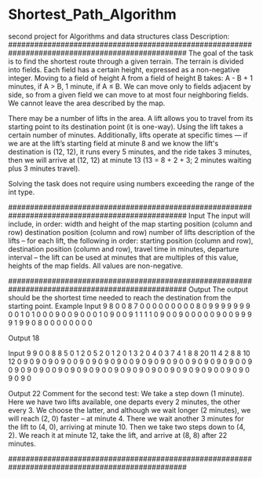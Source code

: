 # Shortest_Path_Algorithm
second project for Algorithms and data structures class
Description:
#################################################################################################
The goal of the task is to find the shortest route through a given terrain. The terrain is divided into fields. Each field has a certain height, expressed as a non-negative integer. Moving to a field of height A from a field of height B takes:
A - B + 1 minutes, if A > B,
1 minute, if A ≤ B.
We can move only to fields adjacent by side, so from a given field we can move to at most four neighboring fields. We cannot leave the area described by the map.

There may be a number of lifts in the area. A lift allows you to travel from its starting point to its destination point (it is one-way). Using the lift takes a certain number of minutes. Additionally, lifts operate at specific times — if we are at the lift’s starting field at minute 8 and we know the lift's destination is (12, 12), it runs every 5 minutes, and the ride takes 3 minutes, then we will arrive at (12, 12) at minute 13 (13 = 8 + 2 + 3; 2 minutes waiting plus 3 minutes travel).

Solving the task does not require using numbers exceeding the range of the int type.

#################################################################################################
Input
The input will include, in order:
width and height of the map
starting position (column and row)
destination position (column and row)
number of lifts
description of the lifts – for each lift, the following in order:
starting position (column and row),
destination position (column and row),
travel time in minutes,
departure interval – the lift can be used at minutes that are multiples of this value,
heights of the map fields.
All values are non-negative.

#################################################################################################
Output
The output should be the shortest time needed to reach the destination from the starting point.
Example
Input
9 8 0 0 8 7 0
0 0 0 0 0 0 0 0 8 
0 9 9 9 9 9 9 9 0 
0 1 0 1 0 0 0 9 0 
0 9 0 0 0 1 0 9 0 
0 9 1 1 1 1 0 9 0 
0 9 0 0 0 0 0 9 0 
0 9 9 9 9 1 9 9 0 
8 0 0 0 0 0 0 0 0 


Output
18

Input
9 9 0 0 8 8 5
0 1 2 0 5 2
0 1 2 0 1 3
2 0 4 0 3 7
4 1 8 8 20 11
4 2 8 8 10 12
0 9 0 9 0 9 0 9 0
0 9 0 9 0 9 0 9 0
0 9 0 9 0 9 0 9 0
0 9 0 9 0 9 0 9 0
0 9 0 9 0 9 0 9 0
0 9 0 9 0 9 0 9 0
0 9 0 9 0 9 0 9 0
0 9 0 9 0 9 0 9 0
0 9 0 9 0 9 0 9 0

Output
22
Comment for the second test:
We take a step down (1 minute). Here we have two lifts available, one departs every 2 minutes, the other every 3. We choose the latter, and although we wait longer (2 minutes), we will reach (2, 0) faster – at minute 4. There we wait another 3 minutes for the lift to (4, 0), arriving at minute 10. Then we take two steps down to (4, 2). We reach it at minute 12, take the lift, and arrive at (8, 8) after 22 minutes.

#################################################################################################
